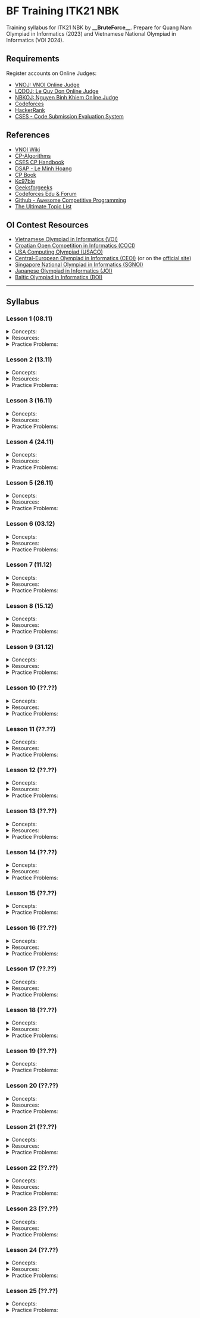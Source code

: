 # BF Training ITK21 NBK

Training syllabus for ITK21 NBK by **\_\_BruteForce\_\_**. Prepare for Quang Nam Olympiad in Informatics (2023) and Vietnamese National Olympiad in Informatics (VOI 2024).

## Requirements

Register accounts on Online Judges:

- [VNOJ: VNOI Online Judge](https://oj.vnoi.info/)
- [LQDOJ: Le Quy Don Online Judge](https://lqdoj.edu.vn/)
- [NBKOJ: Nguyen Binh Khiem Online Judge](https://nbk.homes/)
- [Codeforces](https://codeforces.com/)
- [HackerRank](https://www.hackerrank.com/)
- [CSES - Code Submission Evaluation System](https://cses.fi/)

## References

- [VNOI Wiki](https://vnoi.info/wiki/Home)
- [CP-Algorithms](https://cp-algorithms.com/)
- [CSES CP Handbook](https://cses.fi/book/index.php)
- [DSAP - Le Minh Hoang](https://drive.google.com/file/d/0BwcTB8a10LBwV1J3T2xDTGhQNmM/view?resourcekey=0-R4tnYInPWCKb5W_DK_JQwQ)
- [CP Book](https://cpbook.net/)
- [Kc97ble](https://sites.google.com/site/kc97ble/)
- [Geeksforgeeks](https://www.geeksforgeeks.org/)
- [Codeforces Edu & Forum](https://codeforces.com/edu/courses)
- [Github - Awesome Competitive Programming](https://github.com/lnishan/awesome-competitive-programming)
- [The Ultimate Topic List](https://blog.shahjalalshohag.com/topic-list/)

## OI Contest Resources

- [Vietnamese Olympiad in Informatics (VOI)](https://oj.vnoi.info/problems/?category=7&point_start=&point_end=)
- [Croatian Open Competition in Informatics (COCI)](https://hsin.hr/coci/)
- [USA Computing Olympiad (USACO)](http://www.usaco.org/index.php?page=contests)
- [Central-European Olympiad in Informatics (CEOI)](https://cses.fi/ceoi/list/) (or on the [official site](http://ceoi.inf.elte.hu/))
- [Singapore National Olympiad in Informatics (SGNOI)](https://github.com/noisg/sg_noi_archive)
- [Japanese Olympiad in Informatics (JOI)](https://contests.ioi-jp.org/)
- [Baltic Olympiad in Informatics (BOI)](https://cses.fi/boi/list/)

---

## Syllabus

### Lesson 1 (08.11)

<details>

  <summary>Concepts:</summary>

  * Competitive Programming Overview.
  * Setup Environment.
  * Debugging.
  * Complexity.
  * Brute-force.
  * Recursion & Backtracking
  * Branch-N-Bound.
  * Greedy.

</details>


<details>

  <summary>Resources:</summary>

  * [What is Competitive Programming? (William Lin)](https://youtu.be/ueNT-w7Oluw)
  * [Starting Competitive Programming - Steps and Mistakes (William Lin)](https://youtu.be/bVKHRtafgPc)
  * [How to start Competitive Programming? For beginners! (Errichto)](https://youtu.be/xAeiXy8-9Y8)
  * [Recursion in Programming - freeCodeCamp.org](https://youtu.be/IJDJ0kBx2LM)
  * [Greedy Algorithms Tutorial - Solve Coding Challenges - freeCodeCamp.org](https://youtu.be/bC7o8P_Ste4)

</details>

<details>

  <summary>Practice Problems:</summary>

  |    OJ     |                               Name                                |           Categories            |
  | :-------: | :---------------------------------------------------------------: | :-----------------------------: |
  | **NBKOJ** |           [hntower](https://nbk.homes/problem/hntower)            |           _Recursion_           |
  | **NBKOJ** |          [bfknight](https://nbk.homes/problem/bfknight)           |    _Recursion, Backtracking_    |
  | **NBKOJ** |         [gridpaths](https://nbk.homes/problem/gridpaths)          | _Backtracking & Branch-N-Bound_ |
  | **NBKOJ** |            [bfgene](https://nbk.homes/problem/bfgene)             | _Brute-force, Data Structures_  |
  | **VNOJ**  |            [heap1](https://oj.vnoi.info/problem/heap1)            |    _Greedy, Data Structures_    |
  | **VNOJ**  |              [car](https://oj.vnoi.info/problem/car)              |            _Greedy_             |
  | **VNOJ**  | [bedao_g07_resort](https://oj.vnoi.info/problem/bedao_g07_resort) |            _Greedy_             |

  **_Recommendation:_** [[ VNOJ ] Educational Backtracking Contest](https://oj.vnoi.info/contest/backtrack)

</details>

### Lesson 2 (13.11)

<details>

  <summary>Concepts:</summary>

  * Binary Search.
  * Two Pointers.

</details>

<details>

  <summary>Resources:</summary>

  * [ITMO Academy: pilot course](https://codeforces.com/edu/course/2)
  * [Binary Search - CP-Algorithms](https://cp-algorithms.com/num_methods/binary_search.html)
  * [Binary Search - VNOI Wiki](https://vnoi.info/wiki/algo/basic/binary-search.md)
  * [Two Pointers - VNOI Wiki](https://vnoi.info/wiki/algo/basic/two-pointers.md)

</details>

<details>

  <summary>Practice Problems:</summary>

  |    OJ     |                       Name                        |           Categories            |
  | :-------: | :-----------------------------------------------: | :-----------------------------: |
  | **VNOJ**  |  [nksgame](https://oj.vnoi.info/problem/nksgame)  |  _Binary Search, Two Pointers_  |
  | **VNOJ**  |  [ndccard](https://oj.vnoi.info/problem/ndccard)  |         _Two Pointers_          |
  | **LQDOJ** | [bosotg](https://lqdoj.edu.vn/problem/1819bosotg) |  _Binary Search, Two Pointers_  |
  | **VNOJ**  |   [twosum](https://oj.vnoi.info/problem/twosum)   |         _Two Pointers_          |
  | **NBKOJ** | [minroad](https://nbk.homes/problem/voi14minroad) |  _Binary Search, Two Pointers_  |
  | **VNOJ**  |   [sopenp](https://oj.vnoi.info/problem/sopenp)   | _Two Pointers, Data Structures_ |
  | **NBKOJ** | [qn21dance](https://nbk.homes/problem/qn21dance)  |         _Two Pointers_          |
  | **VNOJ**  | [vmquabeo](https://oj.vnoi.info/problem/vmquabeo) | _Two Pointers, Data Structures_ |

</details>

### Lesson 3 (16.11)

<details>

  <summary>Concepts:</summary>

  * Binary Search (continued).
  * Ternary Search.

</details>

<details>

  <summary>Resources:</summary>

  * [Ternary Search - CP-Algorithms](https://cp-algorithms.com/num_methods/ternary_search.html)
  * [Ternary Search - VNOI Wiki](https://vnoi.info/wiki/translate/emaxx/Tim-kiem-tam-phan-Ternary-Search.md)

</details>

<details>

  <summary>Practice Problems:</summary>

  |       OJ       |                                              Name                                              |                  Categories                   |
  | :------------: | :--------------------------------------------------------------------------------------------: | :-------------------------------------------: |
  |   **NBKOJ**    |                          [socdist](https://nbk.homes/problem/socdist)                          |            _Binary Search, Greedy_            |
  |   **NBKOJ**    |                        [countpots](https://nbk.homes/problem/countpots)                        |             _Binary Search, Math_             |
  |   **NBKOJ**    |                          [buycard](https://nbk.homes/problem/buycard)                          |                _Binary Search_                |
  |    **VNOJ**    |                        [c11cave](https://oj.vnoi.info/problem/c11cave)                         |                _Binary Search_                |
  |    **VNOJ**    |               [predhbb21_meteor](https://oj.vnoi.info/problem/predhbb21_meteor)                |      _Binary Search, Geometry, Algebra_       |
  |   **NBKOJ**    |                           [mtwalk](https://nbk.homes/problem/mtwalk)                           |       _Binary Search, Graph Traversal_        |
  |   **NBKOJ**    |                           [bfwall](https://nbk.homes/problem/bfwall)                           |        _Ternary Search, Binary Search_        |
  | **Codeforces** |            [Weakness and Poorness](https://codeforces.com/problemset/problem/578/C)            |        _Ternary Search, Binary Search_        |
  |   **LQDOJ**    |                        [surebet](https://lqdoj.edu.vn/problem/surebet)                         | _Ternary Search, Binary Search, Two Pointers_ |
  |   **KATTIS**   | [europeantrip](https://open.kattis.com/contests/vietnam-national17-open/problems/europeantrip) |          _Ternary Search, Geometry_           |

</details>

### Lesson 4 (24.11)

<details>

  <summary>Concepts:</summary>

  * Parallel Binary Search.
  * Bitmask.
  * Meet-in-the-middle.

</details>

<details>

  <summary>Resources:</summary>

  * [Parallel Binary Search [tutorial] - Codeforces Blog](https://codeforces.com/blog/entry/45578)
  * [BITMASK - FOR BEGINNERS - Codeforces Blog](https://codeforces.com/blog/entry/18169)
  * [Bit Tricks for Competitive Programming - GeeksforGeeks](https://www.geeksforgeeks.org/bit-tricks-competitive-programming/)
  * [Fun with Bits - VNOI Wiki](https://vnoi.info/wiki/translate/topcoder/fun-with-bits.md)
  * [Meet In The Middle - USACO Guide](https://usaco.guide/gold/meet-in-the-middle?lang=cpp)

</details>

<details>

  <summary>Practice Problems:</summary>

  |    OJ    |                          Name                           |                     Categories                      |
  | :------: | :-----------------------------------------------------: | :-------------------------------------------------: |
  | **SPOJ** |    [meteors](https://www.spoj.com/problems/METEORS/)    |      _Parallel Binary Search, Data Structures_      |
  | **VNOJ** | [icpc22_mt_d](https://oj.vnoi.info/problem/icpc22_mt_d) |      _Parallel Binary Search, Data Structures_      |
  | **VNOJ** |      [vector](https://oj.vnoi.info/problem/vector)      |        _Meet-in-the-middle, Data Structures_        |
  | **VNOJ** |      [lqddiv](https://oj.vnoi.info/problem/lqddiv)      |         _Meet-in-the-middle, Two Pointers_          |
  | **VNOJ** |      [dttui1](https://oj.vnoi.info/problem/dttui1)      |         _Meet-in-the-middle, Two Pointers_          |
  | **VNOJ** |       [dgold](https://oj.vnoi.info/problem/dgold)       | _Meet-in-the-middle, Two Pointers, Data Structures_ |

</details>

### Lesson 5 (26.11)

<details>

  <summary>Concepts:</summary>

  * Prefix Sum.
  * Prefix Sum 2D.

</details>

<details>

  <summary>Resources:</summary>

  * [Prefix Sum and Difference Array - VNOI Wiki](https://vnoi.info/wiki/algo/data-structures/prefix-sum-and-difference-array.md)
  * [Data Structures Overview - VNOI Wiki](https://vnoi.info/wiki/algo/data-structures/data-structures-overview.md)
  * [Introduction to Prefix Sum - USACO Guide](https://usaco.guide/silver/prefix-sums?lang=cpp)
  * [More on Prefix Sum - USACO Guide](https://usaco.guide/silver/more-prefix-sums?lang=cpp)
  
</details>

<details>

  <summary>Practice Problems:</summary>

  |    OJ     |                          Name                          |           Categories           |
  | :-------: | :----------------------------------------------------: | :----------------------------: |
  | **NBKOJ** |   [bfsumquery](https://nbk.homes/problem/bfsumquery)   |          _Prefix Sum_          |
  | **VNOJ**  |      [nkseq](https://oj.vnoi.info/problem/nkseq)       |          _Prefix Sum_          |
  | **VNOJ**  |     [vboard](https://oj.vnoi.info/problem/vboard)      |        _Prefix Sum 2D_         |
  | **VNOJ**  |     [maxcub](https://oj.vnoi.info/problem/maxcub)      |        _Prefix Sum 3D_         |
  | **NBKOJ** | [bfsumquery2d](https://nbk.homes/problem/bfsumquery2d) |        _Prefix Sum 2D_         |
  | **NBKOJ** |       [plants](https://nbk.homes/problem/plants)       |        _Prefix Sum 2D_         |
  | **NBKOJ** |  [voi15mincut](https://nbk.homes/problem/voi15mincut)  | _Prefix Sum 2D, Binary Search_ |

</details>

### Lesson 6 (03.12)

<details>

  <summary>Concepts:</summary>

  * Congruence.
  * Fermat's Little Theorem.
  * Binary Exponentiation.
  * Modular Inverse.
  * Arithmetic Progression and Geometric Progression.

</details>

<details>

  <summary>Resources:</summary>

  * [Congruence - Wolfram MathWorld](https://mathworld.wolfram.com/Congruence.html)
  * [Modulo - VNOI Wiki](https://vnoi.info/wiki/translate/he/So-hoc-Phan-1-Modulo-gcd.md)
  * [Fermat's Little Theorem - GeeksforGeeks](https://www.geeksforgeeks.org/fermats-little-theorem/)
  * [Binary Exponentiation - Cp-Algorithms](https://cp-algorithms.com/algebra/binary-exp.html)
  * [Binary Exponentiation - VNOI Wiki](https://vnoi.info/wiki/translate/he/Number-Theory-3.md)
  * [Modular Multiplicative Inverse - CP-Algorithms](https://cp-algorithms.com/algebra/module-inverse.html)
  * [Modular Inverse - VNOI Wiki](https://vnoi.info/wiki/algo/math/modular-inverse.md)
  * [Arithmetic Progression - Wikipedia](https://en.wikipedia.org/wiki/Arithmetic_progression)
  * [Geometric Progression - Wikipedia](https://en.wikipedia.org/wiki/Geometric_progression)

</details>

<details>

  <summary>Practice Problems:</summary>

  |       OJ       |                           Name                           |               Categories               |
  | :------------: | :------------------------------------------------------: | :------------------------------------: |
  | **Codeforces** | [Math](https://codeforces.com/problemset/problem/1062/B) |            _Number Theory_             |
  |   **NBKOJ**    |           [exp](https://nbk.homes/problem/exp)           | _Number Theory, Binary Exponentiation_ |
  |   **NBKOJ**    |       [nguhanh](https://nbk.homes/problem/nguhanh)       |    _Combinatorics, Modular Inverse_    |
  |   **NBKOJ**    |       [goodarr](https://nbk.homes/problem/goodarr)       |            _Number Theory_             |
  |   **NBKOJ**    |   [sumdivisors](https://nbk.homes/problem/sumdivisors)   |            _Number Theory_             |

</details>

### Lesson 7 (11.12)

<details>

  <summary>Concepts:</summary>

  * Prime Number.
  * Sieve of Eratosthenes.
  * Prime Factorization in O(log).
  * Some Useful Number Theoretic Functions.

</details>

<details>

  <summary>Resources:</summary>

  * [Sieve of Eratosthenes - CP-Algorithms](https://cp-algorithms.com/algebra/sieve-of-eratosthenes.html)
  * [Prime Number and Sieve of Eratosthenes - VNOI Wiki](https://vnoi.info/wiki/translate/he/Number-Theory-2.md)
  * [Integer Factorization - CP-Algorithms](https://cp-algorithms.com/algebra/factorization.html)
  * [Arithmetic Function - Wikipedia](https://en.wikipedia.org/wiki/Arithmetic_function)
  * [Number of Divisors & Sum of Divisors - CP-Algorithms](https://cp-algorithms.com/algebra/divisors.html)
  * CodeCungRR Blogs: [blog 1](https://www.facebook.com/code.cung.rr/posts/pfbid0hfZaxATnTTtmm9Zvwx3FwkZ4159KVetcfPj93CLRmEoDRk4uSiKS8bMsswZrGSpml) and [blog 2](https://www.facebook.com/code.cung.rr/posts/pfbid02i2RMbeiaLrdBTEqdSyZSoxvUgbXSQaWCqRxV3XYKjEoK7DctdHJd4fDVfHEe1GDql)

</details>

<details>

  <summary>Practice Problems:</summary>

  |    OJ     |                              Name                               |                  Categories                  |
  | :-------: | :-------------------------------------------------------------: | :------------------------------------------: |
  | **NBKOJ** |           [cntdiv](https://nbk.homes/problem/cntdiv)            |         _Sieve, Prime Factorization_         |
  | **NBKOJ** |        [commondiv](https://nbk.homes/problem/commondiv)         |                   _Sieve_                    |
  | **NBKOJ** |       [qn20natdiv](https://nbk.homes/problem/qn20natdiv)        |             _Sieve, Prefix Sum_              |
  | **NBKOJ** |       [qn17mprime](https://nbk.homes/problem/qn17mprime)        |                   _Sieve_                    |
  | **VNOJ**  | [dhbb21_easytask](https://oj.vnoi.info/problem/dhbb21_easytask) |             _Sieve, Prefix Sum_              |
  | **LQDOJ** |      [primecount](https://lqdoj.edu.vn/problem/primecount)      |                   _Sieve_                    |
  | **VNOJ**  |          [ctnown](https://oj.vnoi.info/problem/ctnown)          |         _Sieve, Dynamic Programming_         |
  | **NBKOJ** |          [bddivan](https://nbk.homes/problem/bddivan)           | _DP, Binary Exponentiation, Modular Inverse_ |

</details>

### Lesson 8 (15.12)

<details>

  <summary>Concepts:</summary>

  * Greatest Common Divisors (GCD) and Least Common Multiples (LCM) - Euclidean Algorithm.
  * Euler's Totient Function.
  * Primality Tests.
  * Randomized Algorithms (Probabilities).

</details>

<details>

  <summary>Resources:</summary>

  * [Euler's Totient Function - CP-Algorithms](https://cp-algorithms.com/algebra/phi-function.html)
  * [GCD & LCM - GeeksforGeeks](https://www.geeksforgeeks.org/mathematical-algorithms/mathematical-algorithms-gcd-lcm/)
  * [Primality Tests](https://cp-algorithms.com/algebra/primality_tests.html)
  * [Probabilities - VNOI Wiki](https://vnoi.info/wiki/translate/he/Number-Theory-6.md)

</details>

<details>

  <summary>Practice Problems:</summary>

  |       OJ       |                                               Name                                               |                      Categories                       |
  | :------------: | :----------------------------------------------------------------------------------------------: | :---------------------------------------------------: |
  | **Codeforces** |                   [Row GCD](https://codeforces.com/problemset/problem/1458/A)                    |                    _Number Theory_                    |
  | **Codeforces** |                    [Same GCDs](https://codeforces.com/contest/1295/problem/D)                    |                    _Number Theory_                    |
  | **Hackerrank** | [The Chosen One](https://www.hackerrank.com/challenges/the-chosen-one/problem?isFullScreen=true) |              _Number Theory, Prefix Sum_              |
  |   **NBKOJ**    |                             [bfgcd](https://nbk.homes/problem/bfgcd)                             | _Number Theory, Prime Factorization, Data Structures_ |
  |   **NBKOJ**    |                           [cntdiv2](https://nbk.homes/problem/cntdiv2)                           |                   _Primality Tests_                   |
  |   **NBKOJ**    |                         [cwdsquare](https://nbk.homes/problem/cwdsquare)                         |    _Probabilities, Number Theory, Data Structures_    |
  |    **VNOJ**    |               [icpc22_national_d](https://oj.vnoi.info/problem/icpc22_national_d)                |         _Probabilities, Interactive, Graphs_          |

</details>

### Lesson 9 (31.12)

<details>

  <summary>Concepts:</summary>

  * Basic of Combinatorics: Counting Problems.

</details>


<details>

  <summary>Resources:</summary>

  * [Combinations and Permutations - Math is Fun](https://www.mathsisfun.com/combinatorics/combinations-permutations.html)
  * [Basic of Combinatorics - VNOI Wiki](https://vnoi.info/wiki/translate/he/Number-Theory-5.md)
  * [Binomial Coefficients - CP-Algorithm](https://cp-algorithms.com/combinatorics/binomial-coefficients.html)

</details>

<details>

  <summary>Practice Problems:</summary>

  |       OJ       |                             Name                              |            Categories            |
  | :------------: | :-----------------------------------------------------------: | :------------------------------: |
  |   **NBKOJ**    |          [bfcomb](https://nbk.homes/problem/bfcomb)           | _Combinatorics, Modular Inverse_ |
  |   **NBKOJ**    |       [bfpermstr](https://nbk.homes/problem/bfpermstr)        | _Combinatorics, Modular Inverse_ |
  |   **NBKOJ**    |           [bfpea](https://nbk.homes/problem/bfpea)            | _Combinatorics, Modular Inverse_ |
  |   **NBKOJ**    |       [bfextreme](https://nbk.homes/problem/bfextreme)        |         _Combinatorics_          |
  | **Codeforces** |  [Benches](https://codeforces.com/problemset/problem/630/H)   |         _Combinatorics_          |
  | **Codeforces** | [Count Arrays](https://codeforces.com/contest/1312/problem/D) | _Combinatorics, Modular Inverse_ |

</details>

### Lesson 10 (??.??)

<details>

  <summary>Concepts:</summary>

  * Combinatorics: Inclusion-Exclusion Principle.

</details>


<details>

  <summary>Resources:</summary>

  * [Inclusion-Exclusion Principle - CP-Algorithms](https://cp-algorithms.com/combinatorics/inclusion-exclusion.html)
  * [Inclusion-Exclusion Principle - VNOI Wiki](https://vnoi.info/wiki/translate/he/Number-Theory-7.md)

</details>

<details>

  <summary>Practice Problems:</summary>

  |    OJ     |                        Name                        |           Categories           |
  | :-------: | :------------------------------------------------: | :----------------------------: |
  | **NBKOJ** | [coprimearr](https://nbk.homes/problem/coprimearr) |     _Combinatorics, Sieve_     |
  | **NBKOJ** | [bfprimediv](https://nbk.homes/problem/bfprimediv) |     _Combinatorics, Sieve_     |
  | **NBKOJ** | [voi18bonus](https://nbk.homes/problem/voi18bonus) | _Combinatorics, Prefix Sum 2D_ |
  | **VNOJ**  |   [raygun](https://oj.vnoi.info/problem/raygun)    | _Combinatorics, Number Theory_ |

</details>

### Lesson 11 (??.??)

<details>

  <summary>Concepts:</summary>

  * Dynamic Programming (DP) Overview.
  * Tracing.
  * Some Basic Techniques: Memory Optimization, Swap Labels.

</details>

<details>

  <summary>Resources:</summary>

  * [About Dynamic Programming](https://vnoi.info/wiki/algo/dp/thac-mac-ve-qhd.md)
  * [Dynamic Programming: From Novice to Advanced - Topcoder](https://www.topcoder.com/thrive/articles/Dynamic%20Programming:%20From%20Novice%20to%20Advanced) (or [Vietnamese version](https://vnoi.info/wiki/translate/topcoder/dynamic-programming.md))
  * [Palindrome DP - VNOI Wiki](https://vnoi.info/wiki/algo/dp/palindrome-problems.md)
  * [Some Basic DP Problems - VNOI Wiki](https://vnoi.info/wiki/algo/dp/basic-problems.md)
  * [Some Optimization Techniques - VNOI Wiki](https://vnoi.info/wiki/algo/dp/Mot-so-ky-thuat-toi-uu-hoa-thuat-toan-Quy-Hoach-Dong.md)
  * [Introduction to DP - USACO Guide](https://usaco.guide/gold/intro-dp?lang=cpp)
  * [Longest Increasing Subsequence - USACO Guide](https://usaco.guide/gold/lis?lang=cpp)

</details>

<details>

  <summary>Practice Problems:</summary>

  |    OJ     |                           Name                           |              Categories              |
  | :-------: | :------------------------------------------------------: | :----------------------------------: |
  | **VNOJ**  |     [nkpalin](https://oj.vnoi.info/problem/nkpalin)      |            _DP, Tracing_             |
  | **NBKOJ** |    [bfprincess](https://nbk.homes/problem/bfprincess)    |                 _DP_                 |
  | **VNOJ**  |         [lis](https://oj.vnoi.info/problem/lis)          | _DP, Binary Search, Data Structures_ |
  | **NBKOJ** | [qn17doanthang](https://nbk.homes/problem/qn17doanthang) | _DP, Binary Search, Data Structures_ |
  | **VNOJ**  |     [binpack](https://oj.vnoi.info/problem/binpack)      |      _DP, Brute-force, Greedy_       |

  **_Recommendation:_** [[ AtCoder ] Educational DP Contest](https://atcoder.jp/contests/dp) (or [Vietnamese version](https://oj.vnoi.info/contest/atcoder_dp))

</details>

### Lesson 12 (??.??)

<details>

  <summary>Concepts:</summary>

  * Practice: Dynamic Programming.

</details>

<details>

  <summary>Resources:</summary>

  * [Knapsack DP - USACO Guide](https://usaco.guide/gold/knapsack?lang=cpp)
  * [Path on Grids - USACO Guide](https://usaco.guide/gold/paths-grids?lang=cpp)
  * **Essential Note:** [DP Tutorial and Problem List - CF Blogs](https://codeforces.com/blog/entry/67679)

</details>

<details>

  <summary>Practice Problems:</summary>

  |    OJ     |                        Name                        |      Categories       |
  | :-------: | :------------------------------------------------: | :-------------------: |
  | **VNOJ**  | [qbmarket](https://oj.vnoi.info/problem/qbmarket)  |         _DP_          |
  | **VNOJ**  |  [stmerge](https://oj.vnoi.info/problem/stmerge)   |         _DP_          |
  | **NBKOJ** | [qn21altstr](https://nbk.homes/problem/qn21altstr) | _DP, Data Structures_ |
  | **NBKOJ** |   [knapsack](https://nbk.homes/problem/knapsack)   |         _DP_          |

</details>

### Lesson 13 (??.??)

<details>

  <summary>Concepts:</summary>

  * Introduction to Data Structures.
  * Linked List.
  * Stack.

</details>

<details>

  <summary>Resources:</summary>

  * [Introduction to Data Structure - USACO Guide](https://usaco.guide/bronze/intro-ds?lang=cpp)
  * [Arrays and Linked Lists - VNOI Wiki](https://vnoi.info/wiki/algo/data-structures/array-vs-linked-lists.md)
  * [Linked List Data Structure - GeeksforGeeks](https://www.geeksforgeeks.org/data-structures/linked-list/)
  * [Minimum Stack - CP-Algorithms](https://cp-algorithms.com/data_structures/stack_queue_modification.html)
  * [Stack - VNOI Wiki](https://vnoi.info/wiki/algo/data-structures/Stack.md)
  * [Stack Data Structure - GeeksforGeeks](https://www.geeksforgeeks.org/stack-data-structure/)

</details>

<details>

  <summary>Practice Problems:</summary>

  |       OJ       |                                         Name                                         |  Categories   |
  | :------------: | :----------------------------------------------------------------------------------: | :-----------: |
  |    **VNOJ**    |                    [nkcard](https://oj.vnoi.info/problem/nkcard)                     | _Linked List_ |
  |   **NBKOJ**    |                     [teammem](https://nbk.homes/problem/teammem)                     | _Linked List_ |
  |   **NBKOJ**    |                      [rmdupl](https://nbk.homes/problem/rmdupl)                      |    _Stack_    |
  | **Hackerrank** | [Balanced Brackets](https://www.hackerrank.com/challenges/balanced-brackets/problem) |    _Stack_    |
  |    **VNOJ**    |                    [kplank](https://oj.vnoi.info/problem/kplank)                     |    _Stack_    |
  |    **VNOJ**    |                    [kagain](https://oj.vnoi.info/problem/kagain)                     |    _Stack_    |
  | **Codeforces** |         [Catch Overflow!](https://codeforces.com/problemset/problem/1175/B)          |    _Stack_    |
  | **Codeforces** |        [Maximum Xor Secondary](https://codeforces.com/contest/280/problem/B)         |    _Stack_    |
  | **Codeforces** |            [Mike and Feet](https://codeforces.com/contest/547/problem/B)             |  _Stack, DP_  |

</details>

### Lesson 14 (??.??)

<details>

  <summary>Concepts:</summary>

  * Deque.
  * Practice: Stack.

</details>

<details>

  <summary>Resources:</summary>

  * [Minimum Queue - CP-Algorithms](https://cp-algorithms.com/data_structures/stack_queue_modification.html)
  * [Deque - VNOI Wiki](https://vnoi.info/wiki/algo/data-structures/Deque)
  * [Deque and Sliding Window Problems - VNOI Wiki](https://vnoi.info/wiki/algo/data-structures/deque-min-max.md)
  * [Sliding Window - USACO Guide](https://usaco.guide/gold/sliding-window?lang=cpp)

</details>

<details>

  <summary>Practice Problems:</summary>

  |    OJ    |                       Name                        |         Categories         |
  | :------: | :-----------------------------------------------: | :------------------------: |
  | **VNOJ** |     [mink](https://oj.vnoi.info/problem/mink)     |          _Deque_           |
  | **VNOJ** |  [ptqmseq](https://oj.vnoi.info/problem/ptqmseq)  |    _Deque, Prefix Sum_     |
  | **VNOJ** |    [kdiff](https://oj.vnoi.info/problem/kdiff)    |        _Deque, DP_         |
  | **VNOJ** |   [qbrect](https://oj.vnoi.info/problem/qbrect)   |        _Stack, DP_         |
  | **VNOJ** | [qbsquare](https://oj.vnoi.info/problem/qbsquare) |        _Stack, DP_         |
  | **VNOJ** |   [crec01](https://oj.vnoi.info/problem/crec01)   |        _Stack, DP_         |
  | **VNOJ** |    [crect](https://oj.vnoi.info/problem/crect)    | _Stack, DP, Combinatorics_ |

</details>

### Lesson 15 (??.??)

<details>

  <summary>Concepts:</summary>

  * Data Structures Practice.
  * Some Useful Built-in Data Structures in C++.

</details>

<details>

  <summary>Practice Problems:</summary>

  |       OJ       |                              Name                              |        Categories         |
  | :------------: | :------------------------------------------------------------: | :-----------------------: |
  |   **NBKOJ**    |             [sum4](https://nbk.homes/problem/sum4)             |     _Data Structures_     |
  |   **NBKOJ**    |       [qn18poster](https://nbk.homes/problem/qn18poster)       |     _Data Structures_     |
  |    **VNOJ**    |    [icpc22_mb_h](https://oj.vnoi.info/problem/icpc22_mb_h)     |     _Data Structures_     |
  |    **VNOJ**    |         [qbheap](https://oj.vnoi.info/problem/qbheap)          | _Data Structures, Greedy_ |
  |    **VNOJ**    |           [kmin](https://oj.vnoi.info/problem/kmin)            | _Data Structures, Greedy_ |
  | **Codeforces** | [OpenStreetMap](https://codeforces.com/contest/1195/problem/E) |   _Data Structures, DP_   |

</details>

### Lesson 16 (??.??)

<details>

  <summary>Concepts:</summary>

  * Introduction to Segment Tree and Fenwick Tree.
  * Difference Array.

</details>

<details>

  <summary>Resources:</summary>

  * [Segment Tree - CP-Algorithms](https://cp-algorithms.com/data_structures/segment_tree.html)
  * [Fenwick Tree - CP-Algorithms](https://cp-algorithms.com/data_structures/fenwick.html)
  * [Segment Tree Basic - VNOI Wiki](https://vnoi.info/wiki/algo/data-structures/segment-tree-basic.md)
  * [Segment Tree Extend - VNOI Wiki](https://vnoi.info/wiki/algo/data-structures/segment-tree-extend.md)
  * [Fenwick Tree - VNOI Wiki](https://vnoi.info/wiki/algo/data-structures/fenwick.md)
  * [Efficient and Easy Segment Trees - Codeforces Blog](http://codeforces.com/blog/entry/18051) (or [Vietnamese version](https://vnoi.info/wiki/translate/codeforces/Efficient-and-easy-segment-trees.md))
  * [Point Update Range Sum - USACO](https://usaco.guide/gold/PURS?lang=cpp)
  * [Prefix Sum and Difference Array - VNOI Wiki](https://vnoi.info/wiki/algo/data-structures/prefix-sum-and-difference-array.md)

</details>

<details>

  <summary>Practice Problems:</summary>

  |       OJ       |                             Name                             |                   Categories                   |
  | :------------: | :----------------------------------------------------------: | :--------------------------------------------: |
  |   **NBKOJ**    |            [drsq](https://nbk.homes/problem/drsq)            |          _Segment Tree, Fenwick Tree_          |
  |    **VNOJ**    |         [nkinv](https://oj.vnoi.info/problem/nkinv)          |          _Segment Tree, Fenwick Tree_          |
  |   **NBKOJ**    |             [ruq](https://nbk.homes/problem/ruq)             | _Difference Array, Segment Tree, Fenwick Tree_ |
  |    **VNOJ**    |         [nkrez](https://oj.vnoi.info/problem/nkrez)          |        _Segment Tree, Fenwick Tree, DP_        |
  | **Codeforces** | [Subsequences](https://codeforces.com/contest/597/problem/C) |        _Segment Tree, Fenwick Tree, DP_        |
  |    **VNOJ**    |      [pvoi14_4](https://oj.vnoi.info/problem/pvoi14_4)       |        _Segment Tree, Fenwick Tree, DP_        |

</details>

### Lesson 17 (??.??)

<details>

  <summary>Concepts:</summary>

  * Lazy Update (Lazy Propagation) on Segment Tree.
  * Merge Sort Tree.

</details>

<details>

  <summary>Resources:</summary>

  * [Range Update (Lazy Propagation) - CP-Algorithms](https://cp-algorithms.com/data_structures/segment_tree.html#range-updates-lazy-propagation)
  * [Lazy Propagation - VNOI Wiki](https://vnoi.info/wiki/algo/data-structures/segment-tree-extend.md#2-lazy-propagation)
  * [Merge Sort Tree - CP-Algorithms](https://cp-algorithms.com/data_structures/segment_tree.html#find-the-smallest-number-greater-or-equal-to-a-specified-number-no-modification-queries)
  * [Merge Sort Tree - Codechef Tutorial](https://discuss.codechef.com/t/merge-sort-tree-tutorial/14277)

</details>

<details>

  <summary>Practice Problems:</summary>

  |    OJ     |                       Name                        |                      Categories                      |
  | :-------: | :-----------------------------------------------: | :--------------------------------------------------: |
  | **VNOJ**  |   [kquery](https://oj.vnoi.info/problem/KQUERY)   | _Data Structures, Offline Processing, Binary Search_ |
  | **NBKOJ** |      [lbst](https://nbk.homes/problem/lbst)       |            _Segment Tree, Binary Search_             |
  | **VNOJ**  |    [qmax2](https://oj.vnoi.info/problem/qmax2)    |             _Segment Tree (Lazy Update)_             |
  | **VNOJ**  |    [lites](https://oj.vnoi.info/problem/lites)    |             _Segment Tree (Lazy Update)_             |
  | **VNOJ**  | [nkbracke](https://oj.vnoi.info/problem/nkbracke) |             _Segment Tree (Lazy Update)_             |
  | **NBKOJ** | [updassign](https://nbk.homes/problem/updassign)  |             _Segment Tree (Lazy Update)_             |
  | **NBKOJ** | [polyquery](https://nbk.homes/problem/polyquery)  |          _Segment Tree (Lazy Update), Math_          |

</details>

### Lesson 18 (??.??)

<details>

  <summary>Concepts:</summary>

  * Walk on Segment Tree.
  * Segment Tree combined with other Data Structures.
  * Segment Tree 2D and Fenwick Tree 2D.

</details>

<details>

  <summary>Resources:</summary>

  * [Walk on Segment Tree - VNOI Wiki](https://vnoi.info/wiki/algo/data-structures/segment-tree-extend.md#9-ch%E1%BA%B7t-nh%E1%BB%8B-ph%C3%A2n-tr%C3%AAn-segment-tree)
  * [Advanced versions of Segment Trees - CP-Algorithms](https://cp-algorithms.com/data_structures/segment_tree.html#advanced-versions-of-segment-trees)
  * [Segment Tree: Generalization to higher dimensions - CP-Algorithms](https://cp-algorithms.com/data_structures/segment_tree.html#generalization-to-higher-dimensions)
  * [Fenwick Tree: Finding sum in two-dimensional array](https://cp-algorithms.com/data_structures/fenwick.html#finding-sum-in-two-dimensional-array)
  * [More Applications of Segment Tree - USACO Guide](https://usaco.guide/plat/segtree-ext?lang=cpp)
  * [2D Range Queries - USACO Guide](https://usaco.guide/plat/2DRQ?lang=cpp)

</details>

<details>

  <summary>Practice Problems:</summary>

  |    OJ     |                            Name                             |              Categories              |
  | :-------: | :---------------------------------------------------------: | :----------------------------------: |
  | **NBKOJ** |     [playground](https://nbk.homes/problem/playground)      |        _Walk on Segment Tree_        |
  | **NBKOJ** |       [bfhorses](https://nbk.homes/problem/bfhorses)        | _Walk on Segment Tree (Lazy Update)_ |
  | **VNOJ**  | [segtree_itds1](https://oj.vnoi.info/problem/segtree_itds1) |   _Segment Tree, Data Structures_    |
  | **NBKOJ** |    [bfprincess2](https://nbk.homes/problem/bfprincess2)     |  _Segment Tree 2D, Fenwick Tree 2D_  |
  | **VNOJ**  |      [smartdog](https://oj.vnoi.info/problem/smartdog)      |          _Segment Tree 2D_           |

</details>

### Lesson 19 (??.??)

<details>

  <summary>Concepts:</summary>

  * Practice: Segment Tree and Fenwick Tree.

</details>

<details>

  <summary>Practice Problems:</summary>

  |       OJ       |                                        Name                                        |                Categories                |
  | :------------: | :--------------------------------------------------------------------------------: | :--------------------------------------: |
  |   **NBKOJ**    |                  [sumsubarr](https://nbk.homes/problem/sumsubarr)                  |              _Segment Tree_              |
  | **Codeforces** |        [Sereja and Brackets](https://codeforces.com/contest/380/problem/C)         |              _Segment Tree_              |
  | **Codeforces** |      [Xenia and Bit Operations](https://codeforces.com/contest/339/problem/D)      |              _Segment Tree_              |
  | **Codeforces** |              [Tufurama](https://codeforces.com/contest/961/problem/E)              |       _Segment Tree, Fenwick Tree_       |
  | **Codeforces** | [Tokitsukaze and Strange Rectangle](https://codeforces.com/contest/1190/problem/D) |       _Segment Tree, Fenwick Tree_       |
  |    **VNOJ**    |         [segtree_itladder](https://oj.vnoi.info/problem/segtree_itladder)          |              _Segment Tree_              |
  |    **VNOJ**    |                   [bgmine](https://oj.vnoi.info/problem/bgmine)                    | _Segment Tree, Fenwick Tree, Prefix Sum_ |

  **_Recommendation:_** [[ VNOJ ] Educational Segment Tree Contest](https://oj.vnoi.info/contest/segtree)

</details>

### Lesson 20 (??.??)

<details>

  <summary>Concepts:</summary>

  * Graph Theory Overview.
  * Graph Traversal: Breadth First Search (BFS)

</details>

<details>

  <summary>Resources:</summary>

  * [Algorithms Course - Graph Theory Tutorial - freeCodeCamp.org](https://youtu.be/09_LlHjoEiY)
  * [Breadth First Search - CP-Algorithms](https://cp-algorithms.com/graph/breadth-first-search.html)
  * [Breadth First Search - VNOI Wiki](https://vnoi.info/wiki/algo/graph-theory/breadth-first-search.md)
  * [Breadth First Search - USACO Guide](https://usaco.guide/gold/bfs?lang=cpp)

</details>

<details>

  <summary>Practice Problems:</summary>

  |       OJ       |                             Name                              |       Categories       |
  | :------------: | :-----------------------------------------------------------: | :--------------------: |
  |    **VNOJ**    |            [ads](https://oj.vnoi.info/problem/ads)            |   _Graph Traversal_    |
  |    **VNOJ**    |       [qbbishop](https://oj.vnoi.info/problem/qbbishop)       |         _BFS_          |
  |    **VNOJ**    |         [vosnet](https://oj.vnoi.info/problem/vosnet)         |       _BFS, DP_        |
  |    **VNOJ**    |        [robocon](https://oj.vnoi.info/problem/robocon)        |         _BFS_          |
  | **Codeforces** | [Subsequences](https://codeforces.com/contest/1183/problem/E) | _BFS, Data Strucutres_ |

</details>

### Lesson 21 (??.??)

<details>

  <summary>Concepts:</summary>

  * Advanced BFS: 0-1 BFS and Multi-source BFS.

</details>

<details>

  <summary>Resources:</summary>

  * [0-1 BFS - CP-Algorithms](https://cp-algorithms.com/graph/01_bfs.html)

</details>

<details>

  <summary>Practice Problems:</summary>

  |       OJ       |                                   Name                                   |             Categories              |
  | :------------: | :----------------------------------------------------------------------: | :---------------------------------: |
  | **Codeforces** |        [Labyrinth](https://codeforces.com/contest/1063/problem/B)        |              _0-1 BFS_              |
  | **Codeforces** | [Nearest Opposite Parity](https://codeforces.com/contest/1272/problem/E) |         _Multi-source BFS_          |
  | **Codeforces** |     [Police Stations](https://codeforces.com/contest/796/problem/D)      |         _Multi-source BFS_          |
  | **Codeforces** |       [Shortest Path](https://codeforces.com/contest/59/problem/E)       | _Multi-source BFS, Data Structures_ |
  |    **VNOJ**    |        [voi18specone](https://oj.vnoi.info/problem/voi18specone)         | _Multi-source BFS, Data Structures_ |

</details>

### Lesson 22 (??.??)

<details>

  <summary>Concepts:</summary>

  * Graph Traversal: Depth First Search (DFS).
  * Advanced DFS: Assign Colors (to Detect Cycles and Bipartite Graph) and Compute the Entry & Exit Times.

</details>

<details>

  <summary>Resources:</summary>

  * [Depth First Search - CP-Algorithms](https://cp-algorithms.com/graph/depth-first-search.html)
  * [Depth First Search - USACO Guide](https://usaco.guide/silver/dfs?lang=cpp)

</details>

<details>

  <summary>Practice Problems:</summary>

  |       OJ       |                                Name                                 |       Categories       |
  | :------------: | :-----------------------------------------------------------------: | :--------------------: |
  |    **VNOJ**    |           [nkguard](https://oj.vnoi.info/problem/nkguard)           |   _Graph Traversal_    |
  | **Codeforces** |      [DFS Order](https://codeforces.com/gym/103861/problem/A)       |         _DFS_          |
  |   **NBKOJ**    |         [sumsubtree](https://nbk.homes/problem/sumsubtree)          | _DFS, Data Structures_ |
  |    **VNOJ**    |          [qbciarc](https://oj.vnoi.info/problem/qbcirarc)           |         _DFS_          |
  |    **VNOJ**    | [icpc22_regional_d](https://oj.vnoi.info/problem/icpc22_regional_d) |         _DFS_          |

</details>

### Lesson 23 (??.??)

<details>

  <summary>Concepts:</summary>

  * Disjont Set Union (DSU or Union Find).

</details>

<details>

  <summary>Resources:</summary>

  * [Disjoint Set Union - CP-Algorithms](https://cp-algorithms.com/data_structures/disjoint_set_union.html)
  * [Disjoint Set Union - VNOI Wiki](https://vnoi.info/wiki/algo/data-structures/disjoint-set-union.md)
  * [Disjoint Set Union - USACO Guide](https://usaco.guide/gold/dsu?lang=cpp)

</details>

<details>

  <summary>Practice Problems:</summary>

  |       OJ       |                                Name                                | Categories |
  | :------------: | :----------------------------------------------------------------: | :--------: |
  |    **VNOJ**    |         [pbcgangs](https://oj.vnoi.info/problem/pbcgangs)          |   _DSU_    |
  |    **VNOJ**    |          [vosplay](https://oj.vnoi.info/problem/vosplay)           |   _DSU_    |
  |    **VNOJ**    |           [qhroad](https://oj.vnoi.info/problem/qhroad)            |   _DSU_    |
  |    **VNOJ**    |           [cwdctnce](https://nbk.homes/problem/cwdctnce)           |   _DSU_    |
  | **Codeforces** | [Information Graphs](https://codeforces.com/contest/466/problem/E) |   _DSU_    |

</details>

### Lesson 24 (??.??)

<details>

  <summary>Concepts:</summary>

  * Minimum Spanning Tree (MST): Prim's Algorithm and Kruskal's Algorithm.

</details>

<details>

  <summary>Resources:</summary>

  * [MST - Prim's Algorithm](https://cp-algorithms.com/graph/mst_prim.html)
  * [MST - Kruskal's Algorithm](https://cp-algorithms.com/graph/mst_kruskal.html)
  * [Minimum Spanning Tree - VNOI Wiki](https://vnoi.info/wiki/algo/graph-theory/minimum-spanning-tree.md)
  * [Minimum Spanning Tree - USACO Guide](https://usaco.guide/gold/mst?lang=cpp)

</details>

<details>

  <summary>Practice Problems:</summary>

  |       OJ       |                                 Name                                 |      Categories      |
  | :------------: | :------------------------------------------------------------------: | :------------------: |
  |    **VNOJ**    |            [fwater](https://oj.vnoi.info/problem/fwater)             |        _MST_         |
  |    **VNOJ**    |          [vnempire](https://oj.vnoi.info/problem/vnempire)           |   _MST, Geometry_    |
  |   **NBKOJ**    |          [qn16emoter](https://nbk.homes/problem/qn16emotor)          |        _MST_         |
  | **Codeforces** |    [Path Queries](https://codeforces.com/contest/1213/problem/G)     | _MST, Combinatorics_ |
  | **Codeforces** | [Connected Components](https://codeforces.com/contest/292/problem/D) |        _MST_         |

</details>

### Lesson 25 (??.??)

<details>

  <summary>Concepts:</summary>

  * DSU & MST Practice.

</details>

<details>

  <summary>Practice Problems:</summary>

  |       OJ       |                                               Name                                                |       Categories       |
  | :------------: | :-----------------------------------------------------------------------------------------------: | :--------------------: |
  | **Hackerrank** | [johnland](https://www.hackerrank.com/contests/june-world-codesprint/challenges/johnland/problem) |     _MST, Bitwise_     |
  |    **VNOJ**    |                            [cheer](https://oj.vnoi.info/problem/cheer)                            |         _MST_          |
  |    **VNOJ**    |                             [vmst](https://oj.vnoi.info/problem/vmst)                             | _MST, Graph Traversal_ |
  |    **VNOJ**    |                            [aznet](https://oj.vnoi.info/problem/aznet)                            |         _MST_          |
  | **Codeforces** |             [Roads not only in Berland](https://codeforces.com/contest/25/problem/D)              |         _DSU_          |
  
</details>